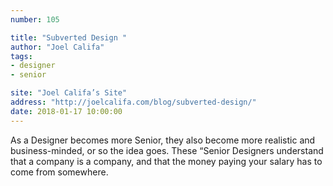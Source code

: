 ```yaml
---
number: 105

title: "Subverted Design "
author: "Joel Califa"
tags:
- designer
- senior

site: "Joel Califa’s Site"
address: "http://joelcalifa.com/blog/subverted-design/"
date: 2018-01-17 10:00:00
---
```


As a Designer becomes more Senior, they also become more realistic and business-minded, or so the idea goes. These “Senior Designers understand that a company is a company, and that the money paying your salary has to come from somewhere.
